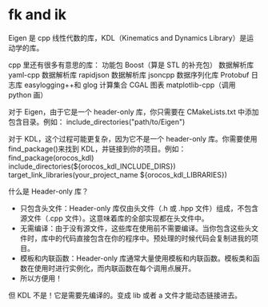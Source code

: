 # fk and ik

Eigen 是 cpp 线性代数的库，KDL（Kinematics and Dynamics Library）是运动学的库。

cpp 里还有很多有意思的库：
功能包 Boost（算是 STL 的补充包）
数据解析库 yaml-cpp
数据解析库 rapidjson
数据解析库 jsoncpp
数据序列化库 Protobuf
日志库 easylogging++和 glog
计算集合 CGAL
图表 matplotlib-cpp（调用 python 画）

对于 Eigen，由于它是一个 header-only 库，你只需要在 CMakeLists.txt 中添加包含目录。例如：
include_directories("path/to/Eigen")

对于 KDL，这个过程可能更复杂，因为它不是一个 header-only 库。你需要使用 find_package()来找到 KDL，并链接到你的项目。例如：
find_package(orocos_kdl)
include_directories(${orocos_kdl_INCLUDE_DIRS})
target_link_libraries(your_project_name ${orocos_kdl_LIBRARIES})

什么是 Header-only 库？

- 只包含头文件：Header-only 库仅由头文件（.h 或 .hpp 文件）组成，不包含源文件（.cpp 文件）。这意味着库的全部实现都在头文件中。
- 无需编译：由于没有源文件，这些库在使用前不需要编译。当你包含这些头文件时，库中的代码直接包含在你的程序中。预处理的时候代码会复制进我的项目。
- 模板和内联函数：Header-only 库通常大量使用模板和内联函数。模板类和函数在使用时进行实例化，而内联函数在每个调用点展开。
- 所以方便用！

但 KDL 不是！它是需要先编译的。变成 lib 或者 a 文件才能动态链接进去。
